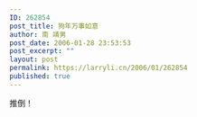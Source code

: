 ```yaml
---
ID: 262854
post_title: 狗年万事如意
author: 南 靖男
post_date: 2006-01-28 23:53:53
post_excerpt: ""
layout: post
permalink: https://larryli.cn/2006/01/262854
published: true
---
```

推倒！
